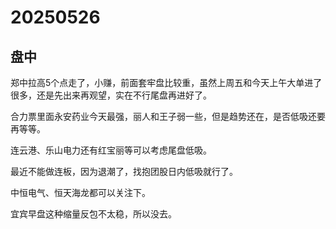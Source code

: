 # 20250526

## 盘中

郑中拉高5个点走了，小赚，前面套牢盘比较重，虽然上周五和今天上午大单进了很多，还是先出来再观望，实在不行尾盘再进好了。

合力票里面永安药业今天最强，丽人和王子弱一些，但是趋势还在，是否低吸还要再等等。

连云港、乐山电力还有红宝丽等可以考虑尾盘低吸。

最近不能做连板，因为退潮了，找抱团股日内低吸就行了。

中恒电气、恒天海龙都可以关注下。

宜宾早盘这种缩量反包不太稳，所以没去。
